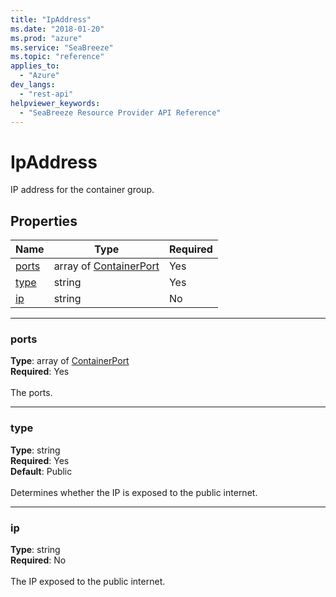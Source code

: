 ```yaml
---
title: "IpAddress"
ms.date: "2018-01-20"
ms.prod: "azure"
ms.service: "SeaBreeze"
ms.topic: "reference"
applies_to: 
  - "Azure"
dev_langs: 
  - "rest-api"
helpviewer_keywords: 
  - "SeaBreeze Resource Provider API Reference"
---
```

# IpAddress

IP address for the container group.

## Properties
| Name | Type | Required |
| --- | --- | --- |
| [ports](#ports) | array of [ContainerPort](seabreeze-model-containerport.md) | Yes |
| [type](#type) | string | Yes |
| [ip](#ip) | string | No |

____
### ports
__Type__: array of [ContainerPort](seabreeze-model-containerport.md) <br/>
__Required__: Yes<br/>
<br/>
The ports.

____
### type
__Type__: string <br/>
__Required__: Yes<br/>
__Default__: Public <br/>
<br/>
Determines whether the IP is exposed to the public internet.

____
### ip
__Type__: string <br/>
__Required__: No<br/>
<br/>
The IP exposed to the public internet.
